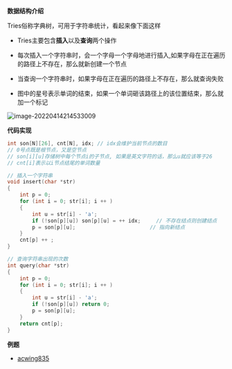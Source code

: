 **数据结构介绍**

Tries俗称字典树，可用于字符串统计，看起来像下面这样

- Tries主要包含**插入**以及**查询**两个操作

- 每次插入一个字符串时，会一个字母一个字母地进行插入,如果字母在正在遍历的路径上不存在，那么就新创建一个节点
- 当查询一个字符串时，如果字母在正在遍历的路径上不存在，那么就查询失败
- 图中的星号表示单词的结束，如果一个单词砸该路径上的该位置结束，那么就加一个标记

![image-20220414214533009](https://cdn.jsdelivr.net/gh/liver0377/images@main/img/image-20220414214533009.png)

**代码实现**

```cpp
int son[N][26], cnt[N], idx; // idx会维护当前节点的数目
// 0号点既是根节点，又是空节点
// son[i][u]存储树中每个节点i的子节点, 如果是英文字符的话，那么u就应该等于26
// cnt[i]表示以i节点结尾的单词数量

// 插入一个字符串
void insert(char *str)
{
    int p = 0;
    for (int i = 0; str[i]; i ++ )
    {
        int u = str[i] - 'a';           
        if (!son[p][u]) son[p][u] = ++ idx;     // 不存在结点则创建结点
        p = son[p][u];                        // 指向新结点
    }
    cnt[p] ++ ;
}

// 查询字符串出现的次数
int query(char *str)
{
    int p = 0;
    for (int i = 0; str[i]; i ++ )
    {
        int u = str[i] - 'a';
        if (!son[p][u]) return 0;
        p = son[p][u];
    }
    return cnt[p];
}
```



**例题**

- [acwing835](https://www.acwing.com/problem/content/837/)

